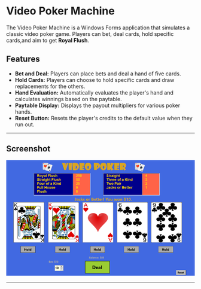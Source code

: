 # Video Poker Machine

The Video Poker Machine is a Windows Forms application that simulates a classic video poker game.
Players can bet, deal cards, hold specific cards,and aim to get **Royal Flush**.

## Features

- **Bet and Deal:** Players can place bets and deal a hand of five cards.
- **Hold Cards:** Players can choose to hold specific cards and draw replacements for the others.
- **Hand Evaluation:** Automatically evaluates the player's hand and calculates winnings based on the paytable.
- **Paytable Display:** Displays the payout multipliers for various poker hands.
- **Reset Button:** Resets the player's credits to the default value when they run out.

---

## Screenshot

![Game](Images/game.png)

---
